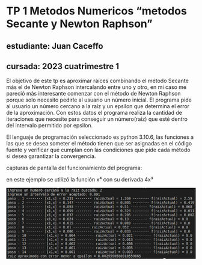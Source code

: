 # TP 1 Metodos Numericos “metodos Secante y Newton Raphson”
## estudiante: Juan Caceffo
## cursada: 2023 cuatrimestre 1

El objetivo de	este tp es aproximar raíces combinando el método Secante más el de Newton Raphson intercalando entre uno y otro, en mi caso me pareció más interesante comenzar con el método de Newton Raphson porque solo necesito pedirle al usuario un número inicial.
El programa pide al usuario un número cercano a la raíz y un epsilon que determina el error de la aproximación. Con estos datos el programa realiza la cantidad de iteraciones que necesite para conseguir un número(raíz) que esté dentro del intervalo permitido por epsilon.

El lenguaje de programación seleccionado es python 3.10.6, las funciones a las que se desea someter el método tienen que ser asignadas en el código fuente y verificar que cumplan con las condiciones que pide cada método si desea garantizar la convergencia.

capturas de pantalla del funcionamiento del programa:

en este ejemplo se utilizó la función x⁴ con su derivada 4x³

<img src="https://github.com/JuanCaceffo/TP_SecanteAndNewton_MN/blob/main/ej.png" />

